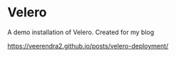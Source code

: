 # Velero
A demo installation of Velero. Created for my blog

https://veerendra2.github.io/posts/velero-deployment/
